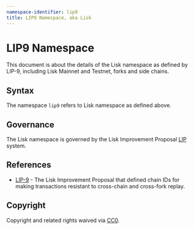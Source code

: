 ```yaml
---
namespace-identifier: lip9
title: LIP9 Namespace, aka Lisk
---
```


# LIP9 Namespace

This document is about the details of the Lisk namespace as defined by LIP-9,
including Lisk Mainnet and Testnet, forks and side chains.

## Syntax

The namespace `lip9` refers to Lisk namespace as defined above.

## Governance

The Lisk namespace is governed by the Lisk Improvement Proposal [LIP] system.

## References

- [LIP-9] - The Lisk Improvement Proposal that defined chain IDs for making
  transactions resistant to cross-chain and cross-fork replay.
 
[LIP]: https://github.com/LiskHQ/lips/
[LIP-9]: https://github.com/LiskHQ/lips/blob/main/proposals/lip-0009.md#specification

## Copyright

Copyright and related rights waived via [CC0](https://creativecommons.org/publicdomain/zero/1.0/).